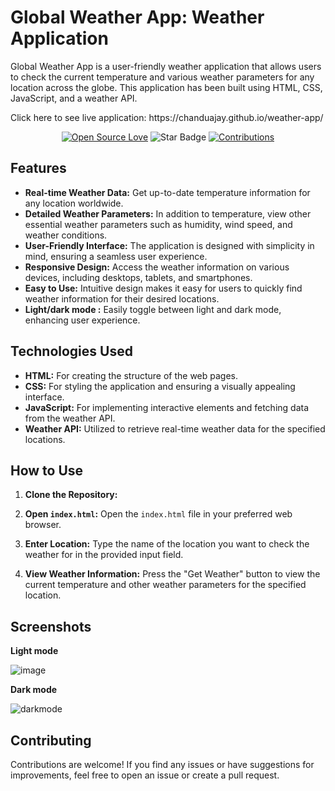 # Global Weather App: Weather Application

Global Weather App is a user-friendly weather application that allows users to check the current temperature and various weather parameters for any location across the globe. This application has been built using HTML, CSS, JavaScript, and a weather API.

<p>Click here to see live application: https://chanduajay.github.io/weather-app/</p> 

<div align="center">

[![Open Source Love](https://firstcontributions.github.io/open-source-badges/badges/open-source-v1/open-source.svg)](https://chanduajay.github.io/weather-app/)
<img src="https://img.shields.io/static/v1?label=%E2%AD%90&message=If%20Useful&style=style=flat&color=BC4E99" alt="Star Badge"/>
<a href="https://github.com/chanduajay" ><img src="https://img.shields.io/badge/Contributions-welcome-green.svg?style=flat&logo=github" alt="Contributions" /></a>

</div>

## Features

- **Real-time Weather Data:** Get up-to-date temperature information for any location worldwide.
- **Detailed Weather Parameters:** In addition to temperature, view other essential weather parameters such as humidity, wind speed, and weather conditions.
- **User-Friendly Interface:** The application is designed with simplicity in mind, ensuring a seamless user experience.
- **Responsive Design:** Access the weather information on various devices, including desktops, tablets, and smartphones.
- **Easy to Use:** Intuitive design makes it easy for users to quickly find weather information for their desired locations.
- **Light/dark mode :** Easily toggle between light and dark mode, enhancing user experience.

## Technologies Used

- **HTML:** For creating the structure of the web pages.
- **CSS:** For styling the application and ensuring a visually appealing interface.
- **JavaScript:** For implementing interactive elements and fetching data from the weather API.
- **Weather API:** Utilized to retrieve real-time weather data for the specified locations.

## How to Use

1. **Clone the Repository:**

3. **Open `index.html`:**
Open the `index.html` file in your preferred web browser.

4. **Enter Location:**
Type the name of the location you want to check the weather for in the provided input field.

5. **View Weather Information:**
Press the "Get Weather" button to view the current temperature and other weather parameters for the specified location.

## Screenshots

**Light mode**

![image](https://github.com/devjainofficial/Weather-app/assets/69387311/2383af03-0ab9-424b-a4bb-95946f367c5d)

**Dark mode**

![darkmode](https://github.com/abhijeetsharnagat/Weather-app/assets/108009757/f77685f8-c428-416c-8992-56ac008c7d77)


## Contributing

Contributions are welcome! If you find any issues or have suggestions for improvements, feel free to open an issue or create a pull request.

